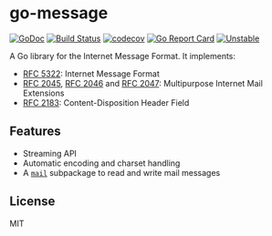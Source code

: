 # go-message

[![GoDoc](https://godoc.org/github.com/emersion/go-message?status.svg)](https://godoc.org/github.com/emersion/go-message)
[![Build Status](https://travis-ci.org/emersion/go-message.svg?branch=master)](https://travis-ci.org/emersion/go-message)
[![codecov](https://codecov.io/gh/emersion/go-message/branch/master/graph/badge.svg)](https://codecov.io/gh/emersion/go-message)
[![Go Report Card](https://goreportcard.com/badge/github.com/emersion/go-message)](https://goreportcard.com/report/github.com/emersion/go-message)
[![Unstable](https://img.shields.io/badge/stability-unstable-yellow.svg)](https://github.com/emersion/stability-badges#unstable)

A Go library for the Internet Message Format. It implements:
* [RFC 5322](https://tools.ietf.org/html/rfc5322): Internet Message Format
* [RFC 2045](https://tools.ietf.org/html/rfc2045), [RFC 2046](https://tools.ietf.org/html/rfc2046) and [RFC 2047](https://tools.ietf.org/html/rfc2047): Multipurpose Internet Mail Extensions
* [RFC 2183](https://tools.ietf.org/html/rfc2183): Content-Disposition Header Field

## Features

* Streaming API
* Automatic encoding and charset handling
* A [`mail`](https://godoc.org/github.com/emersion/go-message/mail) subpackage to read and write mail messages

## License

MIT
